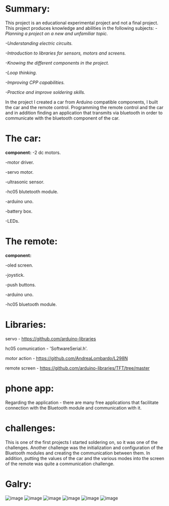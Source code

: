 # Summary:
This project is an educational experimental project and not a final project.
This project produces knowledge and abilities in the following subjects:
*-Planning a project on a new and unfamiliar topic.*

*-Understanding electric circuits.*

*-Introduction to libraries for sensors, motors and screens.*

*-Knowing the different components in the project.*

*-Loop thinking.*

*-Improving CPP capabilities.*

*-Practice and improve soldering skills.*

In the project I created a car from Arduino compatible components, I built the car and the remote control.
Programming the remote control and the car and in addition finding an application that transmits via bluetooth in order to communicate with the bluetooth component of the car.

# The car:
**component:**
-2 dc motors.

-motor driver.

-servo motor.

-ultrasonic sensor.

-hc05 blutetooth module.

-arduino uno.

-battery box.

-LEDs.

# The remote:
**component:**

-oled screen.

-joystick.

-push buttons.

-arduino uno.

-hc05 bluetooth module.

# Libraries:
servo - https://github.com/arduino-libraries

hc05 comunication - 'SoftwareSerial.h'.

motor action - https://github.com/AndreaLombardo/L298N

remote screen - https://github.com/arduino-libraries/TFT/tree/master

# phone app:
Regarding the application - there are many free applications that facilitate connection with the Bluetooth module and communication with it.

# challenges:
This is one of the first projects I started soldering on, so it was one of the challenges.
Another challenge was the initialization and configuration of the Bluetooth modules and creating the communication between them.
In addition, putting the values ​​of the car and the various modes into the screen of the remote was quite a communication challenge.

# Galry:
![image](https://github.com/user-attachments/assets/28a77629-ea2a-4390-9fa6-aa623149f168)
![image](https://github.com/user-attachments/assets/aac4b0e7-4efa-4870-9ae2-a52558b09e90)
![image](https://github.com/user-attachments/assets/426a7190-8fd8-4dc5-8266-22e4089d3c74)
![image](https://github.com/user-attachments/assets/a2cfed91-c228-46cf-8284-4d40be0398d5)
![image](https://github.com/user-attachments/assets/fc47fa1d-ac68-41d1-abfe-caee71fddb37)
![image](https://github.com/user-attachments/assets/9b6ba4af-a375-465d-9a77-be96b87cebea)



